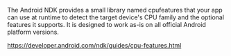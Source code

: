 The Android NDK provides a small library named cpufeatures that your app can use at runtime to detect the target device's CPU family and the optional features it supports.
It is designed to work as-is on all official Android platform versions.

https://developer.android.com/ndk/guides/cpu-features.html
